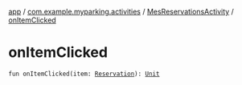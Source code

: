 [app](../../index.md) / [com.example.myparking.activities](../index.md) / [MesReservationsActivity](index.md) / [onItemClicked](./on-item-clicked.md)

# onItemClicked

`fun onItemClicked(item: `[`Reservation`](../../com.example.myparking.models/-reservation/index.md)`): `[`Unit`](https://kotlinlang.org/api/latest/jvm/stdlib/kotlin/-unit/index.html)